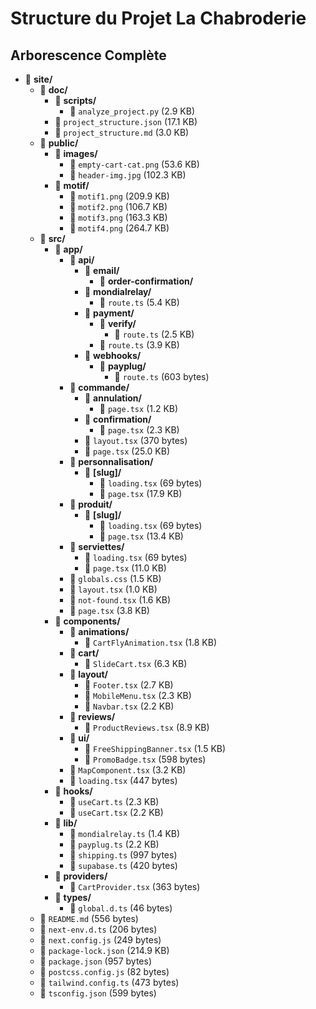 # Structure du Projet La Chabroderie

## Arborescence Complète

- 📁 **site/**
  - 📁 **doc/**
    - 📁 **scripts/**
      - 📄 `analyze_project.py` (2.9 KB)
    - 📄 `project_structure.json` (17.1 KB)
    - 📄 `project_structure.md` (3.0 KB)
  - 📁 **public/**
    - 📁 **images/**
      - 📄 `empty-cart-cat.png` (53.6 KB)
      - 📄 `header-img.jpg` (102.3 KB)
    - 📁 **motif/**
      - 📄 `motif1.png` (209.9 KB)
      - 📄 `motif2.png` (106.7 KB)
      - 📄 `motif3.png` (163.3 KB)
      - 📄 `motif4.png` (264.7 KB)
  - 📁 **src/**
    - 📁 **app/**
      - 📁 **api/**
        - 📁 **email/**
          - 📁 **order-confirmation/**
        - 📁 **mondialrelay/**
          - 📄 `route.ts` (5.4 KB)
        - 📁 **payment/**
          - 📁 **verify/**
            - 📄 `route.ts` (2.5 KB)
          - 📄 `route.ts` (3.9 KB)
        - 📁 **webhooks/**
          - 📁 **payplug/**
            - 📄 `route.ts` (603 bytes)
      - 📁 **commande/**
        - 📁 **annulation/**
          - 📄 `page.tsx` (1.2 KB)
        - 📁 **confirmation/**
          - 📄 `page.tsx` (2.3 KB)
        - 📄 `layout.tsx` (370 bytes)
        - 📄 `page.tsx` (25.0 KB)
      - 📁 **personnalisation/**
        - 📁 **[slug]/**
          - 📄 `loading.tsx` (69 bytes)
          - 📄 `page.tsx` (17.9 KB)
      - 📁 **produit/**
        - 📁 **[slug]/**
          - 📄 `loading.tsx` (69 bytes)
          - 📄 `page.tsx` (13.4 KB)
      - 📁 **serviettes/**
        - 📄 `loading.tsx` (69 bytes)
        - 📄 `page.tsx` (11.0 KB)
      - 📄 `globals.css` (1.5 KB)
      - 📄 `layout.tsx` (1.0 KB)
      - 📄 `not-found.tsx` (1.6 KB)
      - 📄 `page.tsx` (3.8 KB)
    - 📁 **components/**
      - 📁 **animations/**
        - 📄 `CartFlyAnimation.tsx` (1.8 KB)
      - 📁 **cart/**
        - 📄 `SlideCart.tsx` (6.3 KB)
      - 📁 **layout/**
        - 📄 `Footer.tsx` (2.7 KB)
        - 📄 `MobileMenu.tsx` (2.3 KB)
        - 📄 `Navbar.tsx` (2.2 KB)
      - 📁 **reviews/**
        - 📄 `ProductReviews.tsx` (8.9 KB)
      - 📁 **ui/**
        - 📄 `FreeShippingBanner.tsx` (1.5 KB)
        - 📄 `PromoBadge.tsx` (598 bytes)
      - 📄 `MapComponent.tsx` (3.2 KB)
      - 📄 `loading.tsx` (447 bytes)
    - 📁 **hooks/**
      - 📄 `useCart.ts` (2.3 KB)
      - 📄 `useCart.tsx` (2.2 KB)
    - 📁 **lib/**
      - 📄 `mondialrelay.ts` (1.4 KB)
      - 📄 `payplug.ts` (2.2 KB)
      - 📄 `shipping.ts` (997 bytes)
      - 📄 `supabase.ts` (420 bytes)
    - 📁 **providers/**
      - 📄 `CartProvider.tsx` (363 bytes)
    - 📁 **types/**
      - 📄 `global.d.ts` (46 bytes)
  - 📄 `README.md` (556 bytes)
  - 📄 `next-env.d.ts` (206 bytes)
  - 📄 `next.config.js` (249 bytes)
  - 📄 `package-lock.json` (214.9 KB)
  - 📄 `package.json` (957 bytes)
  - 📄 `postcss.config.js` (82 bytes)
  - 📄 `tailwind.config.ts` (473 bytes)
  - 📄 `tsconfig.json` (599 bytes)